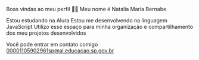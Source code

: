 Boas vindas ao meu perfil 💙💙
Meu nome é Natalia Maria Bernabe

Estou estudando na Alura
Estou me desenvolvendo na linguagem JavaScript
Utilizo esse espaço para minha organização e compartilhamento dos meu projetos desenvolvidos

Você pode entrar em contato comigo 
00001105902961sp@al.educacao.sp.gov.br


